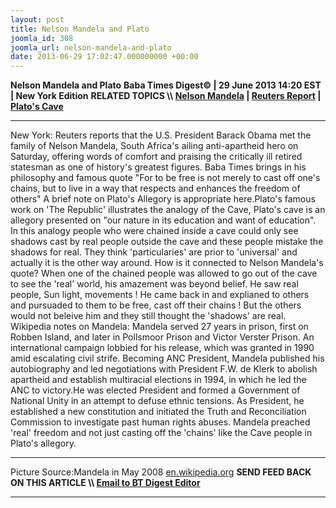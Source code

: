 ```yaml
---
layout: post
title: Nelson Mandela and Plato
joomla_id: 308
joomla_url: nelson-mandela-and-plato
date: 2013-06-29 17:02:47.000000000 +00:00
---
```

 **Nelson Mandela and Plato**
**Baba Times Digest© | 29 June 2013 14:20 EST | New York Edition**
**RELATED TOPICS \\\ [Nelson Mandela](https://en.wikipedia.org/wiki/Nelson_Mandela#Artistic_tributes) | [Reuters Report](http://www.reuters.com/article/2013/06/29/us-obama-mandela-idUSBRE95S08220130629) | [Plato's Cave](http://en.wikipedia.org/wiki/Allegory_of_the_Cave)**
* * *
New York: Reuters reports that the U.S. President Barack Obama met the family of Nelson Mandela, South Africa's ailing anti-apartheid hero on Saturday, offering words of comfort and praising the critically ill retired statesman as one of history's greatest figures. Baba Times brings in his philosophy and famous quote "For to be free is not merely to cast off one's chains, but to live in a way that respects and enhances the freedom of others"
A brief note on Plato's Allegory is appropriate here.Plato's famous work on 'The Republic' illustrates the analogy of the Cave, Plato's cave is an allegory presented on "our nature in its education and want of education". In this analogy people who were chained inside a cave could only see shadows cast by real people outside the cave and these people mistake the shadows for real. They think 'particularies' are prior to 'universal' and actually it is the other way around. How is it connected to Nelson Mandela's quote? When one of the chained people was allowed to go out of the cave to see the 'real' world, his amazement was beyond belief. He saw real people, Sun light, movements ! He came back in and explianed to others and pursuaded to them to be free, cast off their chains ! But the others would not beleive him and they still thought the 'shadows' are real.
Wikipedia notes on Mandela: Mandela served 27 years in prison, first on Robben Island, and later in Pollsmoor Prison and Victor Verster Prison. An international campaign lobbied for his release, which was granted in 1990 amid escalating civil strife. Becoming ANC President, Mandela published his autobiography and led negotiations with President F.W. de Klerk to abolish apartheid and establish multiracial elections in 1994, in which he led the ANC to victory.He was elected President and formed a Government of National Unity in an attempt to defuse ethnic tensions. As President, he established a new constitution and initiated the Truth and Reconciliation Commission to investigate past human rights abuses.
Mandela preached 'real' freedom and not just casting off the 'chains' like the Cave people in Plato's allegory.
* * *
Picture Source:Mandela in May 2008 [en.wikipedia.org](https://en.wikipedia.org/wiki/Nelson_Mandela#Artistic_tributes)
**SEND FEED BACK ON THIS ARTICLE \\\ [Email to BT Digest Editor](mailto:thebabatimes@gmail.com)**
* * *
